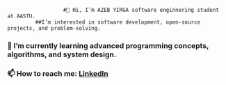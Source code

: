                      #👋 Hi, I’m AZEB YIRGA software enginnering student at AASTU.
             ##I’m interested in software development, open-source projects, and problem-solving.  
### 🌱 I’m currently learning advanced programming concepts, algorithms, and system design.  
 
### 📫 How to reach me: [LinkedIn](https://www.linkedin.com/in/azeb-yirga-a29104338/)  



